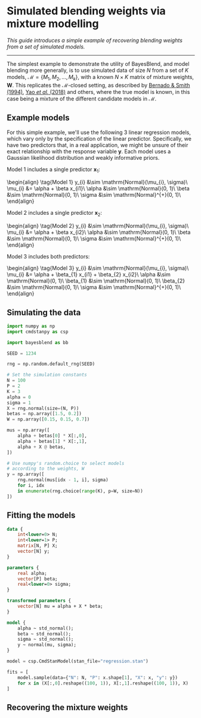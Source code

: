# Simulated blending weights via mixture modelling

*This guide introduces a simple example of recovering blending
weights from a set of simulated models.*

----------------------------------------------------------

The simplest example to demonstrate the utility of BayesBlend,
and model blending more generally, is to use simulated data
of size $N$ from a set of $K$ models, $\mathcal{M} = \{M_{1}, M_{2}, ..., M_{k}\}$,
with a known $N \times K$ matrix of mixture weights, $\mathbf{W}$.
This replicates the $\mathcal{M}$-closed setting, as described by
[Bernado & Smith (1994)](https://onlinelibrary.wiley.com/doi/book/10.1002/9780470316870),
[Yao *et al.* (2018)](http://www.stat.columbia.edu/~gelman/research/published/stacking_paper_discussion_rejoinder.pdf)
and others,
where the true model is known, in this case being a 
mixture of the different candidate models in $\mathcal{M}$.

## Example models

For this simple example, we'll use the following 3 linear regression models, which
vary only by the specification of the linear predictor.
Specifically, we have two predictors that, in a real application,
we might be unsure of their exact relationship with the response variable
$\mathbf{y}$.
Each model uses a Gaussian likelihood distribution and weakly informative
priors.

Model 1 includes a single predictor $\mathbf{x}_{1}$:

\begin{align}
    \tag{Model 1}
    y_{i} &\sim \mathrm{Normal}(\mu_{i}, \sigma)\\
    \mu_{i} &= \alpha + \beta x_{i1}\\
    \alpha &\sim \mathrm{Normal}(0, 1)\\
    \beta &\sim \mathrm{Normal}(0, 1)\\
    \sigma &\sim \mathrm{Normal}^{+}(0, 1)\\
\end{align}

Model 2 includes a single predictor $\mathbf{x}_{2}$:

\begin{align}
    \tag{Model 2}
    y_{i} &\sim \mathrm{Normal}(\mu_{i}, \sigma)\\
    \mu_{i} &= \alpha + \beta x_{i2}\\
    \alpha &\sim \mathrm{Normal}(0, 1)\\
    \beta &\sim \mathrm{Normal}(0, 1)\\
    \sigma &\sim \mathrm{Normal}^{+}(0, 1)\\
\end{align}

Model 3 includes both predictors:

\begin{align}
    \tag{Model 3}
    y_{i} &\sim \mathrm{Normal}(\mu_{i}, \sigma)\\
    \mu_{i} &= \alpha + \beta_{1} x_{i1} + \beta_{2} x_{i2}\\
    \alpha &\sim \mathrm{Normal}(0, 1)\\
    \beta_{1} &\sim \mathrm{Normal}(0, 1)\\
    \beta_{2} &\sim \mathrm{Normal}(0, 1)\\
    \sigma &\sim \mathrm{Normal}^{+}(0, 1)\\
\end{align}

## Simulating the data 

```python title="Data simulation"
import numpy as np
import cmdstanpy as csp

import bayesblend as bb

SEED = 1234

rng = np.random.default_rng(SEED)

# Set the simulation constants
N = 100
P = 2
K = 3
alpha = 0
sigma = 1
X = rng.normal(size=(N, P))
betas = np.array([1.5, 0.2])
W = np.array([0.15, 0.15, 0.7])

mus = np.array([
    alpha + betas[0] * X[:,0],
    alpha + betas[1] * X[:,1],
    alpha + X @ betas,
])

# Use numpy's random.choice to select models
# according to the weights, W
y = np.array([
    rng.normal(mus[idx - 1, i], sigma)
    for i, idx
    in enumerate(rng.choice(range(K), p=W, size=N))
])
```

## Fitting the models

```stan title="regression.stan"
data {
    int<lower=0> N;
    int<lower=1> P;
    matrix[N, P] X;
    vector[N] y;
}

parameters {
    real alpha;
    vector[P] beta;
    real<lower=0> sigma;
}

transformed parameters {
    vector[N] mu = alpha + X * beta;
}

model {
    alpha ~ std_normal();
    beta ~ std_normal();
    sigma ~ std_normal();
    y ~ normal(mu, sigma);
}
```

```python title="Fit the models with cmdstanpy"
model = csp.CmdStanModel(stan_file="regression.stan")

fits = [
    model.sample(data={"N": N, "P": x.shape[1], "X": x, "y": y})
    for x in (X[:,0].reshape((100, 1)), X[:,1].reshape((100, 1)), X)
]
```

## Recovering the mixture weights
